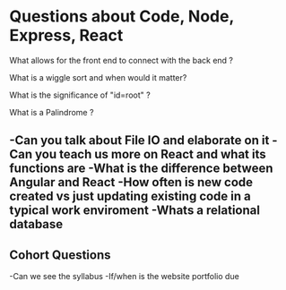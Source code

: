 # Questions about Code, Node, Express, React


What allows for the front end to connect with the back end ?

What is a wiggle sort and when would it matter?

What is the significance of "id=root" ?

What is a Palindrome ?

-Can you talk about File IO and elaborate on it
-Can you teach us more on React and what its functions are
-What is the difference between Angular and React
-How often is new code created vs just updating existing code in a typical work enviroment
-Whats a relational database
-

## Cohort Questions

-Can we see the syllabus
-If/when is the website portfolio due
